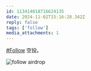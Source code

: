 ```yaml
---
id: 113414018716624135
date: 2024-11-02T15:16:28.342Z
reply: false
tags: ['follow']
media_attachments: 1
---
```


[#Follow](https://e5n.cc/tags/Follow) 空投。

![follow airdrop](https://files.e5n.cc/media_attachments/files/113/414/017/673/232/159/original/ad80a76265bd5d82.png)
